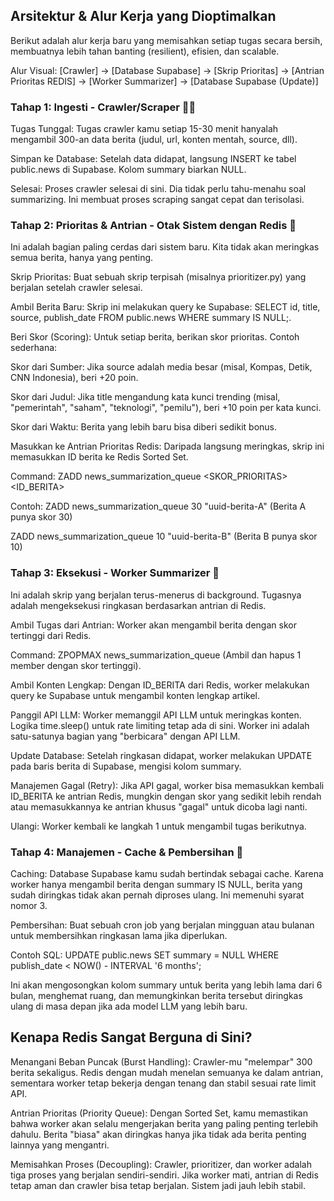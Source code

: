 ## Arsitektur & Alur Kerja yang Dioptimalkan
Berikut adalah alur kerja baru yang memisahkan setiap tugas secara bersih, membuatnya lebih tahan banting (resilient), efisien, dan scalable.

Alur Visual:
[Crawler] -> [Database Supabase] -> [Skrip Prioritas] -> [Antrian Prioritas REDIS] -> [Worker Summarizer] -> [Database Supabase (Update)]

### Tahap 1: Ingesti - Crawler/Scraper 🏃‍♂️
Tugas Tunggal: Tugas crawler kamu setiap 15-30 menit hanyalah mengambil 300-an data berita (judul, url, konten mentah, source, dll).

Simpan ke Database: Setelah data didapat, langsung INSERT ke tabel public.news di Supabase. Kolom summary biarkan NULL.

Selesai: Proses crawler selesai di sini. Dia tidak perlu tahu-menahu soal summarizing. Ini membuat proses scraping sangat cepat dan terisolasi.

### Tahap 2: Prioritas & Antrian - Otak Sistem dengan Redis 🧠
Ini adalah bagian paling cerdas dari sistem baru. Kita tidak akan meringkas semua berita, hanya yang penting.

Skrip Prioritas: Buat sebuah skrip terpisah (misalnya prioritizer.py) yang berjalan setelah crawler selesai.

Ambil Berita Baru: Skrip ini melakukan query ke Supabase: SELECT id, title, source, publish_date FROM public.news WHERE summary IS NULL;.

Beri Skor (Scoring): Untuk setiap berita, berikan skor prioritas. Contoh sederhana:

Skor dari Sumber: Jika source adalah media besar (misal, Kompas, Detik, CNN Indonesia), beri +20 poin.

Skor dari Judul: Jika title mengandung kata kunci trending (misal, "pemerintah", "saham", "teknologi", "pemilu"), beri +10 poin per kata kunci.

Skor dari Waktu: Berita yang lebih baru bisa diberi sedikit bonus.

Masukkan ke Antrian Prioritas Redis: Daripada langsung meringkas, skrip ini memasukkan ID berita ke Redis Sorted Set.

Command: ZADD news_summarization_queue <SKOR_PRIORITAS> <ID_BERITA>

Contoh: ZADD news_summarization_queue 30 "uuid-berita-A" (Berita A punya skor 30)

ZADD news_summarization_queue 10 "uuid-berita-B" (Berita B punya skor 10)

### Tahap 3: Eksekusi - Worker Summarizer 🤖
Ini adalah skrip yang berjalan terus-menerus di background. Tugasnya adalah mengeksekusi ringkasan berdasarkan antrian di Redis.

Ambil Tugas dari Antrian: Worker akan mengambil berita dengan skor tertinggi dari Redis.

Command: ZPOPMAX news_summarization_queue (Ambil dan hapus 1 member dengan skor tertinggi).

Ambil Konten Lengkap: Dengan ID_BERITA dari Redis, worker melakukan query ke Supabase untuk mengambil konten lengkap artikel.

Panggil API LLM: Worker memanggil API LLM untuk meringkas konten. Logika time.sleep() untuk rate limiting tetap ada di sini. Worker ini adalah satu-satunya bagian yang "berbicara" dengan API LLM.

Update Database: Setelah ringkasan didapat, worker melakukan UPDATE pada baris berita di Supabase, mengisi kolom summary.

Manajemen Gagal (Retry): Jika API gagal, worker bisa memasukkan kembali ID_BERITA ke antrian Redis, mungkin dengan skor yang sedikit lebih rendah atau memasukkannya ke antrian khusus "gagal" untuk dicoba lagi nanti.

Ulangi: Worker kembali ke langkah 1 untuk mengambil tugas berikutnya.

### Tahap 4: Manajemen - Cache & Pembersihan 🧹
Caching: Database Supabase kamu sudah bertindak sebagai cache. Karena worker hanya mengambil berita dengan summary IS NULL, berita yang sudah diringkas tidak akan pernah diproses ulang. Ini memenuhi syarat nomor 3.

Pembersihan: Buat sebuah cron job yang berjalan mingguan atau bulanan untuk membersihkan ringkasan lama jika diperlukan.

Contoh SQL: UPDATE public.news SET summary = NULL WHERE publish_date < NOW() - INTERVAL '6 months';

Ini akan mengosongkan kolom summary untuk berita yang lebih lama dari 6 bulan, menghemat ruang, dan memungkinkan berita tersebut diringkas ulang di masa depan jika ada model LLM yang lebih baru.

## Kenapa Redis Sangat Berguna di Sini?
Menangani Beban Puncak (Burst Handling): Crawler-mu "melempar" 300 berita sekaligus. Redis dengan mudah menelan semuanya ke dalam antrian, sementara worker tetap bekerja dengan tenang dan stabil sesuai rate limit API.

Antrian Prioritas (Priority Queue): Dengan Sorted Set, kamu memastikan bahwa worker akan selalu mengerjakan berita yang paling penting terlebih dahulu. Berita "biasa" akan diringkas hanya jika tidak ada berita penting lainnya yang mengantri.

Memisahkan Proses (Decoupling): Crawler, prioritizer, dan worker adalah tiga proses yang berjalan sendiri-sendiri. Jika worker mati, antrian di Redis tetap aman dan crawler bisa tetap berjalan. Sistem jadi jauh lebih stabil.